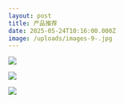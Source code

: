 ```yaml
---
layout: post
title: 产品推荐
date: 2025-05-24T10:16:00.000Z
image: /uploads/images-9-.jpg
---
```



![](/uploads/adss00073.jpg)

![](/uploads/adss00055.jpg)

![](/uploads/adss00136.jpg)

